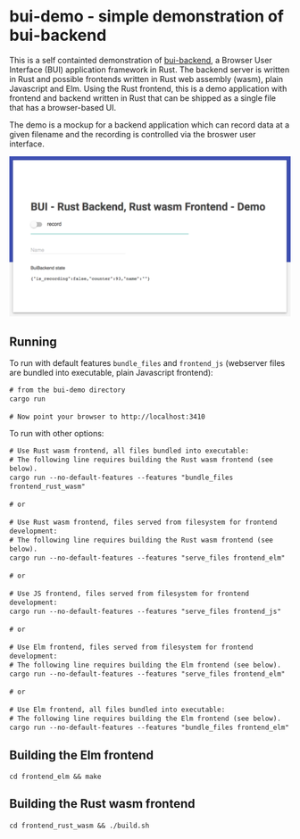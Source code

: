 # bui-demo - simple demonstration of bui-backend

This is a self containted demonstration of
[bui-backend](https://github.com/astraw/bui-backend), a Browser User Interface
(BUI) application framework in Rust. The backend server is written in Rust and
possible frontends written in Rust web assembly (wasm), plain Javascript and
Elm. Using the Rust frontend, this is a demo application with frontend and
backend written in Rust that can be shipped as a single file that has a
browser-based UI.

The demo is a mockup for a backend application which can record data at a given
filename and the recording is controlled via the broswer user interface.

![Screenshot][screenshot-img]

## Running

To run with default features `bundle_files` and `frontend_js` (webserver files
are bundled into executable, plain Javascript frontend):

    # from the bui-demo directory
    cargo run

    # Now point your browser to http://localhost:3410

To run with other options:

    # Use Rust wasm frontend, all files bundled into executable:
    # The following line requires building the Rust wasm frontend (see below).
    cargo run --no-default-features --features "bundle_files frontend_rust_wasm"

    # or

    # Use Rust wasm frontend, files served from filesystem for frontend development:
    # The following line requires building the Rust wasm frontend (see below).
    cargo run --no-default-features --features "serve_files frontend_elm"

    # or

    # Use JS frontend, files served from filesystem for frontend development:
    cargo run --no-default-features --features "serve_files frontend_js"

    # or

    # Use Elm frontend, files served from filesystem for frontend development:
    # The following line requires building the Elm frontend (see below).
    cargo run --no-default-features --features "serve_files frontend_elm"

    # or

    # Use Elm frontend, all files bundled into executable:
    # The following line requires building the Elm frontend (see below).
    cargo run --no-default-features --features "bundle_files frontend_elm"

## Building the Elm frontend

    cd frontend_elm && make

## Building the Rust wasm frontend

    cd frontend_rust_wasm && ./build.sh

[screenshot-img]: bui-demo.png
